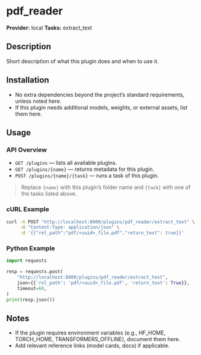 # pdf_reader

**Provider:** local
**Tasks:** extract_text

## Description
Short description of what this plugin does and when to use it.

## Installation
- No extra dependencies beyond the project’s standard requirements, unless noted here.
- If this plugin needs additional models, weights, or external assets, list them here.

## Usage

### API Overview
- `GET /plugins` — lists all available plugins.
- `GET /plugins/{name}` — returns metadata for this plugin.
- `POST /plugins/{name}/{task}` — runs a task of this plugin.

> Replace `{name}` with this plugin’s folder name and `{task}` with one of the tasks listed above.

### cURL Example
```bash
curl -X POST "http://localhost:8000/plugins/pdf_reader/extract_text" \
     -H "Content-Type: application/json" \
     -d '{{"rel_path":"pdf/<uuid>_file.pdf","return_text": true}}'
```

### Python Example
```python
import requests

resp = requests.post(
    "http://localhost:8000/plugins/pdf_reader/extract_text",
    json={{'rel_path': 'pdf/<uuid>_file.pdf', 'return_text': True}},
    timeout=60,
)
print(resp.json())
```

## Notes
- If the plugin requires environment variables (e.g., HF_HOME, TORCH_HOME, TRANSFORMERS_OFFLINE), document them here.
- Add relevant reference links (model cards, docs) if applicable.
